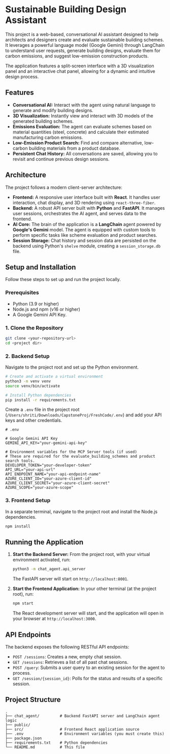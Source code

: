 # Sustainable Building Design Assistant

This project is a web-based, conversational AI assistant designed to help architects and designers create and evaluate sustainable building schemes. It leverages a powerful language model (Google Gemini) through LangChain to understand user requests, generate building designs, evaluate them for carbon emissions, and suggest low-emission construction products.

The application features a split-screen interface with a 3D visualization panel and an interactive chat panel, allowing for a dynamic and intuitive design process.

## Features

-   **Conversational AI:** Interact with the agent using natural language to generate and modify building designs.
-   **3D Visualization:** Instantly view and interact with 3D models of the generated building schemes.
-   **Emissions Evaluation:** The agent can evaluate schemes based on material quantities (steel, concrete) and calculate their estimated manufacturing carbon emissions.
-   **Low-Emission Product Search:** Find and compare alternative, low-carbon building materials from a product database.
-   **Persistent Chat History:** All conversations are saved, allowing you to revisit and continue previous design sessions.

## Architecture

The project follows a modern client-server architecture:

-   **Frontend:** A responsive user interface built with **React**. It handles user interaction, chat display, and 3D rendering using `react-three-fiber`.
-   **Backend:** A robust API server built with **Python** and **FastAPI**. It manages user sessions, orchestrates the AI agent, and serves data to the frontend.
-   **AI Core:** The brain of the application is a **LangChain** agent powered by **Google's Gemini** model. The agent is equipped with custom tools to perform specific tasks like scheme evaluation and product searches.
-   **Session Storage:** Chat history and session data are persisted on the backend using Python's `shelve` module, creating a `session_storage.db` file.

## Setup and Installation

Follow these steps to set up and run the project locally.

### Prerequisites

-   Python (3.9 or higher)
-   Node.js and npm (v16 or higher)
-   A Google Gemini API Key.

### 1. Clone the Repository

```bash
git clone <your-repository-url>
cd <project dir>
```

### 2. Backend Setup

Navigate to the project root and set up the Python environment.

```bash
# Create and activate a virtual environment
python3 -m venv venv
source venv/bin/activate

# Install Python dependencies
pip install -r requirements.txt
```

Create a `.env` file in the project root (`/Users/shriti/Downloads/CapstoneProj/FreshCode/.env`) and add your API keys and other credentials.

```dotenv
# .env

# Google Gemini API Key
GEMINI_API_KEY="your-gemini-api-key"

# Environment variables for the MCP Server tools (if used)
# These are required for the evaluate_building_schemes and product search tools.
DEVELOPER_TOKEN="your-developer-token"
API_URL="your-api-url"
API_ENDPOINT_NAME="your-api-endpoint-name"
AZURE_CLIENT_ID="your-azure-client-id"
AZURE_CLIENT_SECRET="your-azure-client-secret"
AZURE_SCOPE="your-azure-scope"
```

### 3. Frontend Setup

In a separate terminal, navigate to the project root and install the Node.js dependencies.

```bash
npm install
```

## Running the Application

1.  **Start the Backend Server:**
    From the project root, with your virtual environment activated, run:
    ```bash
    python3 -m chat_agent.api_server
    ```
    The FastAPI server will start on `http://localhost:8001`.

2.  **Start the Frontend Application:**
    In your other terminal (at the project root), run:
    ```bash
    npm start
    ```
    The React development server will start, and the application will open in your browser at `http://localhost:3000`.

## API Endpoints

The backend exposes the following RESTful API endpoints:

-   `POST /sessions`: Creates a new, empty chat session.
-   `GET /sessions`: Retrieves a list of all past chat sessions.
-   `POST /query`: Submits a user query to an existing session for the agent to process.
-   `GET /session/{session_id}`: Polls for the status and results of a specific session.

## Project Structure

```
.
├── chat_agent/         # Backend FastAPI server and LangChain agent logic
├── public/
├── src/                # Frontend React application source
├── .env                # Environment variables (you must create this)
├── package.json
├── requirements.txt    # Python dependencies
└── README.md           # This file
```